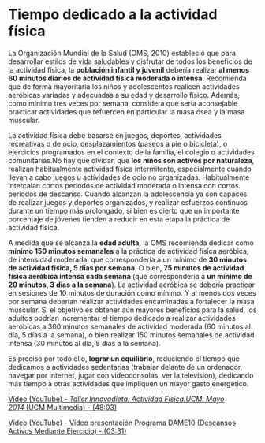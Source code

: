 # Tiempo dedicado a la actividad física

La Organización Mundial de la Salud (OMS, 2010) estableció que para desarrollar estilos de vida saludables y disfrutar de todos los beneficios de la actividad física, la **población infantil y juvenil** debería realizar **al menos 60 minutos diarios de actividad física moderada o intensa**. Recomienda que de forma mayoritaria los niños y adolescentes realicen actividades aeróbicas variadas y adecuadas a su edad y desarrollo físico. Además, como mínimo tres veces por semana, considera que sería aconsejable practicar actividades que refuercen en particular la masa ósea y la masa muscular.

La actividad física debe basarse en juegos, deportes, actividades recreativas o de ocio, desplazamientos (paseos a pie o bicicleta), o ejercicios programados en el contexto de la familia, el colegio o actividades comunitarias.No hay que olvidar, que **los niños son activos por naturaleza**, realizan habitualmente actividad física intermitente, especialmente cuando llevan a cabo juegos u actividades de ocio no organizadas. Habitualmente intercalan cortos periodos de actividad moderada o intensa con cortos periodos de descanso. Cuando alcanzan la adolescencia ya son capaces de realizar juegos y deportes organizados, y realizar esfuerzos continuos durante un tiempo más prolongado, si bien es cierto que un importante porcentaje de jóvenes tienden a reducir en esta etapa la práctica de actividad física.

A medida que se alcanza la **edad adulta**, la OMS recomienda dedicar como **mínimo 150 minutos semanales** a la práctica de actividad física aeróbica, de intensidad moderada, que correspondería a un mínimo de **30 minutos de actividad física, 5 días por semana**. O bien, **75 minutos de actividad física aeróbica intensa cada semana** (que correspondería a **un mínimo de 20 minutos, 3 días a la semana**). La actividad aeróbica se debería practicar en sesiones de 10 minutos de duración como mínimo. Y al menos dos veces por semana deberían realizar actividades encaminadas a fortalecer la masa muscular. Si el objetivo es obtener aún mayores beneficios para la salud, los adultos podrían incrementar el tiempo dedicado a realizar actividades aeróbicas a 300 minutos semanales de actividad moderada (60 minutos al día, 5 días a la semana), o bien realizar 150 minutos semanales de actividad intensa (30 minutos al día, 5 días a la semana).

Es preciso por todo ello, **lograr un equilibrio**, reduciendo el tiempo que dedicamos a actividades sedentarias (trabajar delante de un ordenador, navegar por internet, jugar con videoconsolas, ver la televisión), dedicando más tiempo a otras actividades que impliquen un mayor gasto energético.

[Vídeo (YouTube) - _Taller Innovadieta: Actividad Física.UCM. Mayo 2014_ (UCM Multimedia) - (48:03)](https://www.youtube.com/watch?v=RRTIe8lYNs8)  

[Vídeo (YouTube) - Vídeo presentación Programa DAME10 (Descansos Activos Mediante Ejercicio) - (03:31)](https://www.youtube.com/watch?v=enxF1YbAgHg)
